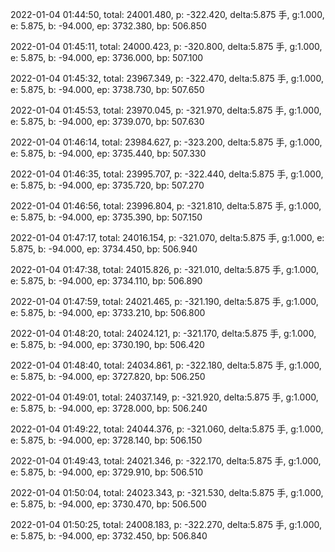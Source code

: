 2022-01-04 01:44:50, total: 24001.480, p: -322.420, delta:5.875 手, g:1.000, e: 5.875, b: -94.000, ep: 3732.380, bp: 506.850

2022-01-04 01:45:11, total: 24000.423, p: -320.800, delta:5.875 手, g:1.000, e: 5.875, b: -94.000, ep: 3736.000, bp: 507.100

2022-01-04 01:45:32, total: 23967.349, p: -322.470, delta:5.875 手, g:1.000, e: 5.875, b: -94.000, ep: 3738.730, bp: 507.650

2022-01-04 01:45:53, total: 23970.045, p: -321.970, delta:5.875 手, g:1.000, e: 5.875, b: -94.000, ep: 3739.070, bp: 507.630

2022-01-04 01:46:14, total: 23984.627, p: -323.200, delta:5.875 手, g:1.000, e: 5.875, b: -94.000, ep: 3735.440, bp: 507.330

2022-01-04 01:46:35, total: 23995.707, p: -322.440, delta:5.875 手, g:1.000, e: 5.875, b: -94.000, ep: 3735.720, bp: 507.270

2022-01-04 01:46:56, total: 23996.804, p: -321.810, delta:5.875 手, g:1.000, e: 5.875, b: -94.000, ep: 3735.390, bp: 507.150

2022-01-04 01:47:17, total: 24016.154, p: -321.070, delta:5.875 手, g:1.000, e: 5.875, b: -94.000, ep: 3734.450, bp: 506.940

2022-01-04 01:47:38, total: 24015.826, p: -321.010, delta:5.875 手, g:1.000, e: 5.875, b: -94.000, ep: 3734.110, bp: 506.890

2022-01-04 01:47:59, total: 24021.465, p: -321.190, delta:5.875 手, g:1.000, e: 5.875, b: -94.000, ep: 3733.210, bp: 506.800

2022-01-04 01:48:20, total: 24024.121, p: -321.170, delta:5.875 手, g:1.000, e: 5.875, b: -94.000, ep: 3730.190, bp: 506.420

2022-01-04 01:48:40, total: 24034.861, p: -322.180, delta:5.875 手, g:1.000, e: 5.875, b: -94.000, ep: 3727.820, bp: 506.250

2022-01-04 01:49:01, total: 24037.149, p: -321.920, delta:5.875 手, g:1.000, e: 5.875, b: -94.000, ep: 3728.000, bp: 506.240

2022-01-04 01:49:22, total: 24044.376, p: -321.060, delta:5.875 手, g:1.000, e: 5.875, b: -94.000, ep: 3728.140, bp: 506.150

2022-01-04 01:49:43, total: 24021.346, p: -322.170, delta:5.875 手, g:1.000, e: 5.875, b: -94.000, ep: 3729.910, bp: 506.510

2022-01-04 01:50:04, total: 24023.343, p: -321.530, delta:5.875 手, g:1.000, e: 5.875, b: -94.000, ep: 3730.470, bp: 506.500

2022-01-04 01:50:25, total: 24008.183, p: -322.270, delta:5.875 手, g:1.000, e: 5.875, b: -94.000, ep: 3732.450, bp: 506.840